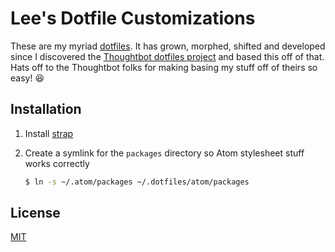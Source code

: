 # Lee's Dotfile Customizations

These are my myriad [dotfiles](http://dotfiles.github.io/). It has grown, morphed, shifted and developed since I discovered the [Thoughtbot dotfiles project][thoughtbot] and based this off of that. Hats off to the Thoughtbot folks for making basing my stuff off of theirs so easy! :laughing:

[thoughtbot]: https://github.com/thoughtbot/dotfiles

## Installation

1. Install [strap](https://github.com/mikemcquaid/strap)

1. Create a symlink for the `packages` directory so Atom stylesheet stuff works correctly

    ```bash
    $ ln -s ~/.atom/packages ~/.dotfiles/atom/packages
    ```

## License

[MIT](LICENSE.md)
